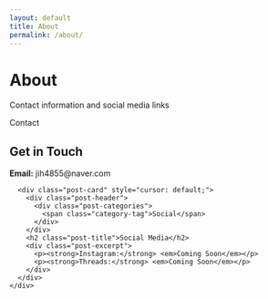 ```yaml
---
layout: default
title: About
permalink: /about/
---
```


<div class="hero">
  <div class="hero-content">
    <h1>About</h1>
    <p>Contact information and social media links</p>
  </div>
</div>

<div class="posts">
  <div class="container">
    <div class="posts-grid">
      <div class="post-card" style="cursor: default;">
        <div class="post-header">
          <div class="post-categories">
            <span class="category-tag">Contact</span>
          </div>
        </div>
        <h2 class="post-title">Get in Touch</h2>
        <div class="post-excerpt">
          <p><strong>Email:</strong> jih4855@naver.com</p>
        </div>
      </div>
      
      <div class="post-card" style="cursor: default;">
        <div class="post-header">
          <div class="post-categories">
            <span class="category-tag">Social</span>
          </div>
        </div>
        <h2 class="post-title">Social Media</h2>
        <div class="post-excerpt">
          <p><strong>Instagram:</strong> <em>Coming Soon</em></p>
          <p><strong>Threads:</strong> <em>Coming Soon</em></p>
        </div>
      </div>
    </div>
  </div>
</div>

